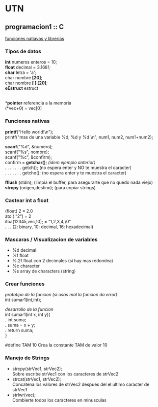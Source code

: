 # UTN

## programacion1 :: C
[funciones natiavas y librerias](http://pablin.com.ar/computer/cursos/c2/manc8.htm)

### Tipos de datos
**int** numeros enteros = 10; <br>
**float** decimal = 3.1681;  <br>
**char** letra = 'a';  <br>
char nombre **[20]**;  <br>
char nombre **[ ] [20]**;   <br>
**eEstruct** estruct  <br>  <br>

***pointer** referencia a la memoria  <br>
(*vec+0) = vec[0]   <br>    

### Funciones nativas
**printf**("Hello world!\n");  <br>
printf("mas de una variable %d, %d y %d \n", num1, num2, num1+num2);  <br>

**scanf**("%d", &numero);<br>
scanf("%s", nombre);  <br>
scanf("%c", &confirm);   <br>
confirm = **getchar()**;  *(idem ejemplo anterior)*  <br>
. . . . . . . getch(); (no espera enter y NO te muestra el caracter)  <br>
. . . . . . . getche(); (no espera enter y te muestra el caracter)  <br>

**fflush** (stdin); (limpia el buffer, para asegurarte que no quedo nada viejo)  <br>
**strcpy** (origen,destino); (para copiar strings)  <br>


### Castear int a float
(float) 2 = 2.0 <br>
atoi( “2”) = 2 <br>
itoa(12345,vec,10); = “1,2,3,4,\0”  <br>
. . . (2: binary, 10: decimal, 16: hexadecimal)
 

### Mascaras / Visualizacion de variables
- %d      decimal
- %f      float
- %.2f    float con 2 decimales (si hay mas redondea)
- %c      character
- %s      array de characters (string)


### Crear funciones
*prototipo de la funcion (si usas mal la funcion da error)*  <br>
int sumar1(int,int);  <br>

*desarrollo de la funcion*  <br>
int sumar1(int x, int y){  <br>
.    int suma;  <br>
.    suma = x + y;  <br>
.    return suma;  <br>
}  <br>

#define TAM 10
Crea la constante TAM de valor 10

### Manejo de Strings
- strcpy(strVec1, strVec2);  <br>
  Sobre escribe strVec1 con los caracteres de strVec2 <br>
- strcat(strVec1, strVec2);  <br>
  Concatena los valores de strVec2 despues del el ultimo caracter de strVec1<br>
- strlwr(vec);  <br>
  Combierte todos los caracteres en minusculas<br>

